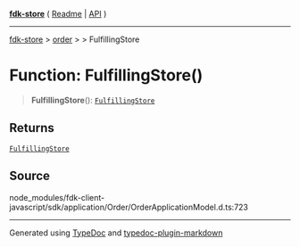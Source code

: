 [**fdk-store**](../../../README.md) ( [Readme](../../../README.md) \| [API](../../../API.md) )

---

[fdk-store](../../../API.md) > [order](../../README.md) > [<internal>](../README.md) > FulfillingStore

# Function: FulfillingStore()

> **FulfillingStore**(): [`FulfillingStore`](../type-aliases/type-alias.FulfillingStore.md)

## Returns

[`FulfillingStore`](../type-aliases/type-alias.FulfillingStore.md)

## Source

node_modules/fdk-client-javascript/sdk/application/Order/OrderApplicationModel.d.ts:723

---

Generated using [TypeDoc](https://typedoc.org/) and [typedoc-plugin-markdown](https://www.npmjs.com/package/typedoc-plugin-markdown)

